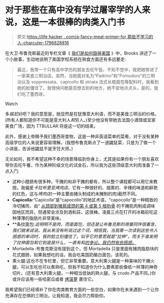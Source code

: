 # 对于那些在高中没有学过屠宰学的人来说，这是一本很棒的肉类入门书

> 原文:[https://life hacker . com/a-fancy-meat-primer-for 那些不学习的人-charcuter-1796828816](https://lifehacker.com/a-fancy-meat-primer-for-those-who-didnt-study-charcuter-1796828816)

在大卫·布鲁克斯最近的专栏文章《 [我们是如何毁掉美国](https://www.nytimes.com/2017/07/11/opinion/how-we-are-ruining-america.html?_r=1) 》中，Brooks 讲述了一个小故事，生动地说明了美国学校系统在熟食方面还有多远要走:

> 最近，我带一个只有高中学历的朋友去吃午饭。不知不觉中，我把她带进了一家美食三明治店。突然，当她面对名为“Padrino”和“Pomodoro”的三明治以及 soppressata、capicollo 和 striata 法式长棍面包等配料时，我看到她的脸僵住了。我很快问她是否想去别的地方，她不安地点点头，是的，我们吃了墨西哥。

Watch

多*尴尬*对吧？我的意思是，她显然是在犹豫意大利语，而不是美食三明治的价格。(所有人都知道你不可能是意大利人*和*穷人。)至少他没有带她去法国小酒馆或宜家美食广场，因为 TTBULLAR 将是这一切的结束。

此外，感谢上帝赐予我们墨西哥食物，这是一种非英语菜单的菜肴，对于没有某种高级学位的人来说更容易理解。(我想布鲁克斯点了一道鼹鼠菜，只是为了做一个小讲座，告诉他鼹鼠不是烹饪大师。)

无论如何，我不希望这种不幸的场景降临到你身上，尤其是如果你有一个朋友喜欢带你去吃午餐，作为某种阶级文化的试金石，所以我为这些顶级意大利肉准备了一点入门:

*   这种小腊肠有很多种，干腌的和非干腌的都有，所以整个课程都可以用它来教授。我偏爱*卡拉布里亚烤肉店*，它有一种很好的、烟熏的、辛辣的味道和鲜艳的红色，这与*烤肉店*(一种主要由猪头制成的未腌制的肉)截然不同。
*   **Capicolla:**“Capicolla”是“capocollo”的地区术语，“capocollo”是一种精致的冷切猪肉，由“ [从颈部到猪肩或颈的第 4 或第 5 根肋骨](https://en.wikipedia.org/wiki/Capocollo) 的干腌肌肉制成调味因地区而异，但通常会涉及到酒和蒜，这很棒。凌晨三点在打开的冰箱前吃这种薄薄的脂肪片非常美味。
*   **条纹面包:**这明明不是肉，而是面包，但还是让布鲁克斯的用餐同伴很着急，我们就来说说。我从来没有听说过这个词，相信我，当我第一次读到这些令人困惑的单词时，我的脸立刻僵住了*。似乎它的意思就是“拉伸”，而关于谁发明了拉伸面包和它到底是什么，一直有和[的争论。我仍然有些困惑。](http://www.syracuse.com/food/index.ssf/2014/05/who_invented_stretch_bread_the_story_behind_the_pastabilities_lawsuit.html)*
*   Mortadella :布鲁克斯没有提到这个，但 Mortadella 只是里面有猪肉脂肪块的花式腊肠，如果我想吃的话，我会吃美国奶酪白面包，该死的。
*   熏火腿:这也不在专栏里，但它非常重要。意大利熏火腿是一种美味的干腌火腿，可以生吃也可以煮熟吃，但我不知道你为什么要煮那些像纸一样薄的神奇切片。(还有意大利熏火腿，一种相当低钠的熟火腿，与 crudo 产品不同。)你或许应该用一些哈密瓜或者 [烤菠萝](http://skillet.lifehacker.com/grilled-pineapple-wrapped-in-prosciutto-is-your-new-go-1796140335) 裹住它。

我希望我们已经填补了你在肉类教育方面的一些空白，如果你在未来遇到一个让你充满存在恐惧的三明治，让我知道，我会尽力帮助你。